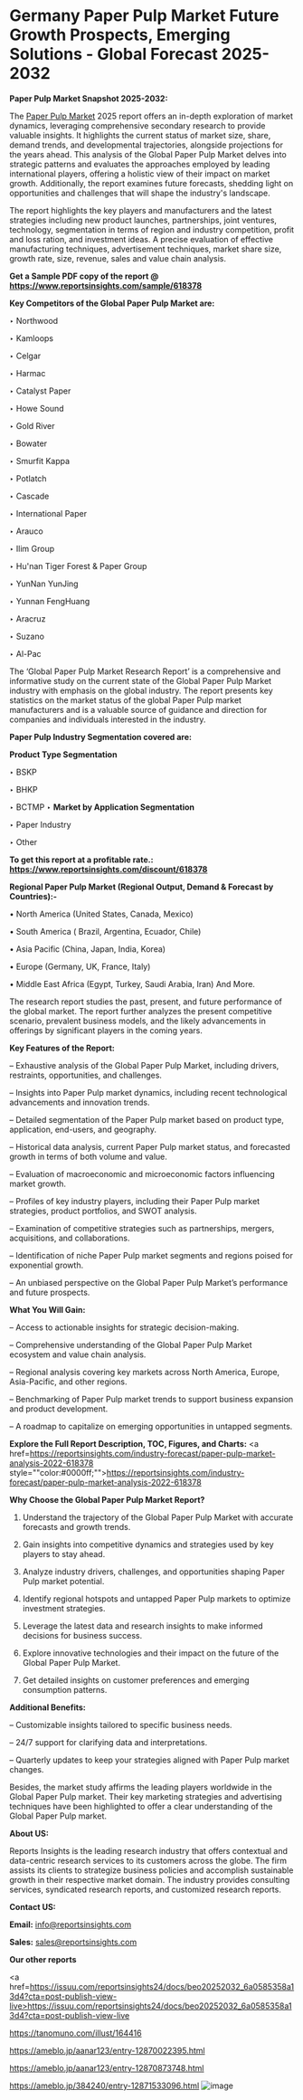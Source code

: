 # Germany Paper Pulp Market Future Growth Prospects, Emerging Solutions - Global Forecast 2025-2032

<strong>Paper Pulp Market Snapshot 2025-2032:</strong>

The <a href=https://www.reportsinsights.com/sample/618378>Paper Pulp Market</a> 2025 report offers an in-depth exploration of market dynamics, leveraging comprehensive secondary research to provide valuable insights. It highlights the current status of market size, share, demand trends, and developmental trajectories, alongside projections for the years ahead. This analysis of the Global Paper Pulp Market delves into strategic patterns and evaluates the approaches employed by leading international players, offering a holistic view of their impact on market growth. Additionally, the report examines future forecasts, shedding light on opportunities and challenges that will shape the industry's landscape.

The report highlights the key players and manufacturers and the latest strategies including new product launches, partnerships, joint ventures, technology, segmentation in terms of region and industry competition, profit and loss ration, and investment ideas. A precise evaluation of effective manufacturing techniques, advertisement techniques, market share size, growth rate, size, revenue, sales and value chain analysis.

<strong>Get a Sample PDF copy of the report @ <a href=https://www.reportsinsights.com/sample/618378 style=color:#0000ff;>https://www.reportsinsights.com/sample/618378</a></strong>

<strong>Key Competitors of the Global Paper Pulp Market are:</strong>

‣ Northwood

‣ Kamloops

‣ Celgar

‣ Harmac

‣ Catalyst Paper

‣ Howe Sound

‣ Gold River

‣ Bowater

‣ Smurfit Kappa

‣ Potlatch

‣ Cascade

‣ International Paper

‣ Arauco

‣ Ilim Group

‣ Hu'nan Tiger Forest & Paper Group

‣ YunNan YunJing

‣ Yunnan FengHuang

‣ Aracruz

‣ Suzano

‣ Al-Pac

The ‘Global Paper Pulp Market Research Report’ is a comprehensive and informative study on the current state of the Global Paper Pulp Market industry with emphasis on the global industry. The report presents key statistics on the market status of the global Paper Pulp market manufacturers and is a valuable source of guidance and direction for companies and individuals interested in the industry.

<strong>Paper Pulp Industry Segmentation covered are:</strong>

<strong>Product Type Segmentation</strong>

‣ BSKP

‣ BHKP

‣ BCTMP
‣ 
<strong>Market by Application Segmentation</strong>

‣ Paper Industry

‣ Other

<strong>To get this report at a profitable rate.: <a href=https://www.reportsinsights.com/discount/618378 style=color:#0000ff;>https://www.reportsinsights.com/discount/618378</a></strong>

<strong>Regional Paper Pulp Market (Regional Output, Demand &amp; Forecast by Countries):-</strong>

• North America (United States, Canada, Mexico)

• South America ( Brazil, Argentina, Ecuador, Chile)

• Asia Pacific (China, Japan, India, Korea)

• Europe (Germany, UK, France, Italy)

• Middle East Africa (Egypt, Turkey, Saudi Arabia, Iran) And More.

The research report studies the past, present, and future performance of the global market. The report further analyzes the present competitive scenario, prevalent business models, and the likely advancements in offerings by significant players in the coming years.

<strong>Key Features of the Report:</strong>

– Exhaustive analysis of the Global Paper Pulp Market, including drivers, restraints, opportunities, and challenges.

– Insights into Paper Pulp market dynamics, including recent technological advancements and innovation trends.

– Detailed segmentation of the Paper Pulp market based on product type, application, end-users, and geography.

– Historical data analysis, current Paper Pulp market status, and forecasted growth in terms of both volume and value.

– Evaluation of macroeconomic and microeconomic factors influencing market growth.

– Profiles of key industry players, including their Paper Pulp market strategies, product portfolios, and SWOT analysis.

– Examination of competitive strategies such as partnerships, mergers, acquisitions, and collaborations.

– Identification of niche Paper Pulp market segments and regions poised for exponential growth.

– An unbiased perspective on the Global Paper Pulp Market’s performance and future prospects.

<strong>What You Will Gain:</strong>

– Access to actionable insights for strategic decision-making.

– Comprehensive understanding of the Global Paper Pulp Market ecosystem and value chain analysis.

– Regional analysis covering key markets across North America, Europe, Asia-Pacific, and other regions.

– Benchmarking of Paper Pulp market trends to support business expansion and product development.

– A roadmap to capitalize on emerging opportunities in untapped segments.

<strong>Explore the Full Report Description, TOC, Figures, and Charts:</strong>
<a href=https://reportsinsights.com/industry-forecast/paper-pulp-market-analysis-2022-618378 style=""color:#0000ff;"">https://reportsinsights.com/industry-forecast/paper-pulp-market-analysis-2022-618378</a>

<strong>Why Choose the Global Paper Pulp Market Report?</strong>

1. Understand the trajectory of the Global Paper Pulp Market with accurate forecasts and growth trends.

2. Gain insights into competitive dynamics and strategies used by key players to stay ahead.

3. Analyze industry drivers, challenges, and opportunities shaping Paper Pulp market potential.

4. Identify regional hotspots and untapped Paper Pulp markets to optimize investment strategies.

5. Leverage the latest data and research insights to make informed decisions for business success.

6. Explore innovative technologies and their impact on the future of the Global Paper Pulp Market.

7. Get detailed insights on customer preferences and emerging consumption patterns.

<strong>Additional Benefits:</strong>

– Customizable insights tailored to specific business needs.

– 24/7 support for clarifying data and interpretations.

– Quarterly updates to keep your strategies aligned with Paper Pulp market changes.

Besides, the market study affirms the leading players worldwide in the Global Paper Pulp market. Their key marketing strategies and advertising techniques have been highlighted to offer a clear understanding of the Global Paper Pulp market.

<strong><strong>About US</strong>:</strong>

Reports Insights is the leading research industry that offers contextual and data-centric research services to its customers across the globe. The firm assists its clients to strategize business policies and accomplish sustainable growth in their respective market domain. The industry provides consulting services, syndicated research reports, and customized research reports.

<strong>Contact US:</strong>

<p class=><b>Email:</b> <a href=mailto:info@reportsinsights.com>info@reportsinsights.com</a></p>
<p class=><b>Sales:</b> <a href=mailto:sales@reportsinsights.com>sales@reportsinsights.com</a></p>

<strong>Our other reports</strong>

<a href=https://issuu.com/reportsinsights24/docs/beo20252032_6a0585358a13d4?cta=post-publish-view-live>https://issuu.com/reportsinsights24/docs/beo20252032_6a0585358a13d4?cta=post-publish-view-live</a>

<a href=https://tanomuno.com/illust/164416>https://tanomuno.com/illust/164416</a>

<a href=https://ameblo.jp/aanar123/entry-12870022395.html>https://ameblo.jp/aanar123/entry-12870022395.html</a>

<a href=https://ameblo.jp/aanar123/entry-12870873748.html>https://ameblo.jp/aanar123/entry-12870873748.html</a>

<a href=https://ameblo.jp/384240/entry-12871533096.html>https://ameblo.jp/384240/entry-12871533096.html</a>
![image](https://github.com/user-attachments/assets/381329ff-6d94-4f70-8367-2ad722cca6de)
